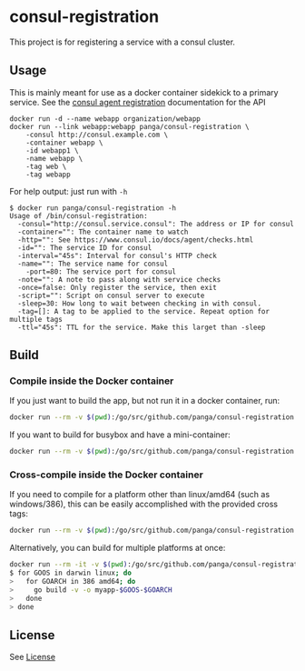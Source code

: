 # consul-registration
This project is for registering a service with a consul cluster. 


## Usage
This is mainly meant for use as a docker container sidekick to a primary service. See the [consul agent registration](https://www.consul.io/docs/agent/http/agent.html#agent_service_register) documentation for the API

```
docker run -d --name webapp organization/webapp 
docker run --link webapp:webapp panga/consul-registration \
	-consul http://consul.example.com \
	-container webapp \
	-id webapp1 \
	-name webapp \
	-tag web \
	-tag webapp
```

For help output: just run with `-h`

```
$ docker run panga/consul-registration -h
Usage of /bin/consul-registration:
  -consul="http://consul.service.consul": The address or IP for consul
  -container="": The container name to watch
  -http="": See https://www.consul.io/docs/agent/checks.html
  -id="": The service ID for consul
  -interval="45s": Interval for consul's HTTP check
  -name="": The service name for consul
	-port=80: The service port for consul
  -note="": A note to pass along with service checks
  -once=false: Only register the service, then exit
  -script="": Script on consul server to execute
  -sleep=30: How long to wait between checking in with consul.
  -tag=[]: A tag to be applied to the service. Repeat option for multiple tags
  -ttl="45s": TTL for the service. Make this larget than -sleep
```


## Build

### Compile inside the Docker container

If you just want to build the app, but not run it in a docker container, run:

```bash
docker run --rm -v $(pwd):/go/src/github.com/panga/consul-registration -w /go/src/github.com/panga/consul-registration golang:1.4.2 go build -v

```
If you want to build for busybox and have a mini-container:

```bash
docker run --rm -v $(pwd):/go/src/github.com/panga/consul-registration -w /go/src/github.com/panga/consul-registration golang:1.4.2 go build -v -a -tags netgo -installsuffix netgo -ldflags '-w'
```

### Cross-compile inside the Docker container

If you need to compile for a platform other than linux/amd64 (such as windows/386), this can be easily accomplished with the provided cross tags:

```bash
docker run --rm -v $(pwd):/go/src/github.com/panga/consul-registration -w /go/src/github.com/panga/consul-registration -e GOOS=windows -e GOARCH=386 golang:1.4.2-cross go build -v
```

Alternatively, you can build for multiple platforms at once:

```bash
docker run --rm -it -v $(pwd):/go/src/github.com/panga/consul-registration -w /go/src/github.com/panga/consul-registration golang:1.4.2-cross bash
$ for GOOS in darwin linux; do
>   for GOARCH in 386 amd64; do
>     go build -v -o myapp-$GOOS-$GOARCH
>   done
> done
```

## License
See [License](/LICENSE)
